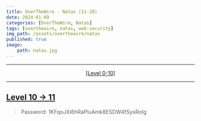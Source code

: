 ```yaml
---
title: OverTheWire - Natas (11-20)
date: 2024-01-09
categories: [OverTheWire, Natas]
tags: [overthewire, natas, web-security]
img_path: /assets/overthewire/natas
published: true
image:
    path: natas.jpg
---
```


---

<center> <a href="https://cspanias.github.io/posts/OverTheWire-Natas-(0-10)">[Level 0-10]</a> </center>

---

## [Level 10 &rarr; 11](https://overthewire.org/wargames/natas/natas11.html)

> Password: 1KFqoJXi6hRaPluAmk8ESDW4fSysRoIg

<!--
---

<center> <a href="https://cspanias.github.io/posts/OverTheWire-Natas-(21-34)/">[Level 21-34]</a> </center>

---
-->